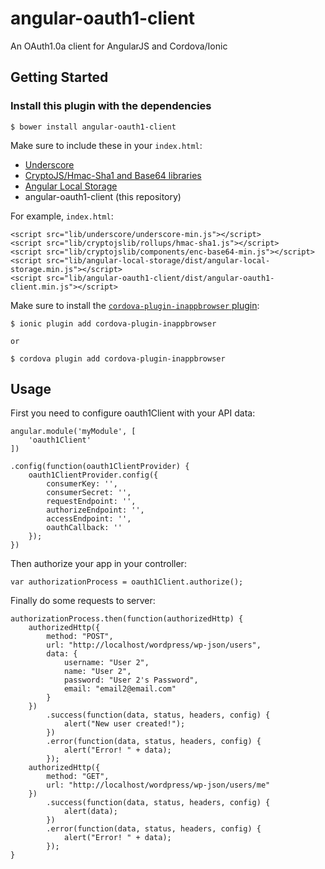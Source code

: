 # angular-oauth1-client
An OAuth1.0a client for AngularJS and Cordova/Ionic

## Getting Started

### Install this plugin with the dependencies

    $ bower install angular-oauth1-client

Make sure to include these in your `index.html`:

* [Underscore](http://underscorejs.org)
* [CryptoJS/Hmac-Sha1 and Base64 libraries](https://github.com/sytelus/CryptoJS)
* [Angular Local Storage](https://github.com/grevory/angular-local-storage)
* angular-oauth1-client (this repository)

For example, `index.html`:

    <script src="lib/underscore/underscore-min.js"></script>
    <script src="lib/cryptojslib/rollups/hmac-sha1.js"></script>
    <script src="lib/cryptojslib/components/enc-base64-min.js"></script>
    <script src="lib/angular-local-storage/dist/angular-local-storage.min.js"></script>
    <script src="lib/angular-oauth1-client/dist/angular-oauth1-client.min.js"></script>

Make sure to install the [`cordova-plugin-inappbrowser` plugin](https://github.com/apache/cordova-plugin-inappbrowser):

    $ ionic plugin add cordova-plugin-inappbrowser

    or

    $ cordova plugin add cordova-plugin-inappbrowser


## Usage

First you need to configure oauth1Client with your API data:

    angular.module('myModule', [
        'oauth1Client'
    ])

    .config(function(oauth1ClientProvider) {
        oauth1ClientProvider.config({
            consumerKey: '',
            consumerSecret: '',
            requestEndpoint: '',
            authorizeEndpoint: '',
            accessEndpoint: '',
            oauthCallback: ''
        });
    })

Then authorize your app in your controller:

    var authorizationProcess = oauth1Client.authorize();

Finally do some requests to server:

    authorizationProcess.then(function(authorizedHttp) {
        authorizedHttp({
            method: "POST",
            url: "http://localhost/wordpress/wp-json/users",
            data: {
                username: "User 2",
                name: "User 2",
                password: "User 2's Password",
                email: "email2@email.com"
            }
        })
            .success(function(data, status, headers, config) {
                alert("New user created!");
            })
            .error(function(data, status, headers, config) {
                alert("Error! " + data);
            });
        authorizedHttp({
            method: "GET",
            url: "http://localhost/wordpress/wp-json/users/me"
        })
            .success(function(data, status, headers, config) {
                alert(data);
            })
            .error(function(data, status, headers, config) {
                alert("Error! " + data);
            });
    }
